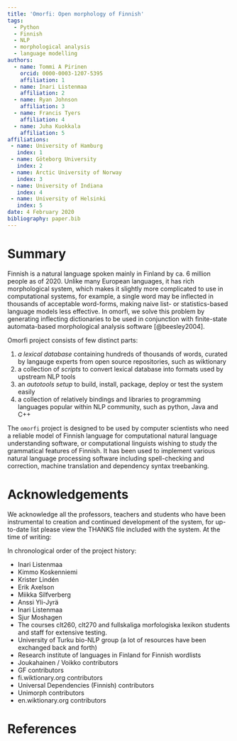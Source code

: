 ```yaml
---
title: 'Omorfi: Open morphology of Finnish'
tags:
  - Python
  - Finnish
  - NLP
  - morphological analysis
  - language modelling
authors:
  - name: Tommi A Pirinen
    orcid: 0000-0003-1207-5395
    affiliation: 1
  - name: Inari Listenmaa
    affiliation: 2
  - name: Ryan Johnson
    affiliation: 3
  - name: Francis Tyers
    affiliation: 4
  - name: Juha Kuokkala
    affiliation: 5
affiliations:
 - name: University of Hamburg
   index: 1
 - name: Göteborg University
   index: 2
 - name: Arctic University of Norway
   index: 3
 - name: University of Indiana
   index: 4
 - name: University of Helsinki
   index: 5
date: 4 February 2020
bibliography: paper.bib
---
```


# Summary

Finnish is a natural language spoken mainly in Finland by ca. 6 million people
as of 2020. Unlike many European languages, it has rich morphological system,
which makes it slightly more complicated to use in computational systems, for
example, a single word may be inflected in thousands of acceptable word-forms,
making naive list- or statistics-based language models less effective. In
omorfi, we solve this problem by generating inflecting dictionaries to be used
in conjunction with finite-state automata-based morphological analysis software
[@beesley2004].

Omorfi project consists of few distinct parts:

1. _a lexical database_ containing hundreds of thousands of words, curated by
   langauge experts from open source repositories, such as wiktionary
2. a collection of _scripts_ to convert lexical database into formats used by
   upstream NLP tools
3. an _autotools setup_ to build, install, package, deploy or test the system
   easily
4. a collection of relatively bindings and libraries to programming languages
   popular within NLP community, such as python, Java and C++

The ``omorfi`` project is designed to be used by computer scientists who need a
reliable model of Finnish language for computational natural language
understanding software, or computational linguists wishing to study the
grammatical features of Finnish. It has been used to implement various natural
language processing software including spell-checking and correction, machine
translation and dependency syntax treebanking.

# Acknowledgements

We acknowledge all the professors, teachers and students who have been
instrumental to creation and continued development of the system, for up-to-date
list please view the THANKS file included with the system. At the time of
writing:

In chronological order of the project history:

- Inari Listenmaa
- Kimmo Koskenniemi
- Krister Lindén
- Erik Axelson
- Miikka Silfverberg
- Anssi Yli-Jyrä
- Inari Listenmaa
- Sjur Moshagen
- The courses clt260, clt270 and fullskaliga morfologiska lexikon students and
  staff for extensive testing.
- University of Turku bio-NLP group (a lot of resources have been exchanged
  back and forth)
- Research institute of languages in Finland for Finnish wordlists
- Joukahainen / Voikko contributors
- GF contributors
- fi.wiktionary.org contributors
- Universal Dependencies (Finnish) contributors
- Unimorph contributors
- en.wiktionary.org contributors


# References
